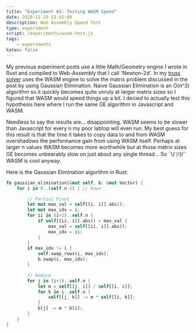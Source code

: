 ```yaml
---
title: "Experiment #3: Testing WASM Speed"
date: 2020-11-29 13:42:00
description: Web Assembly Speed Test
type: experiment
script: /experiments/wasm-test.js
tags:
    - experiments
katex: false
---
```


My previous experiment posts use a little Math/Geometry engine I wrote in Rust and compiled to Web-Assembly that I call 'Newton-2d'. In my [truss solver](/posts/2020_11_16_exp02_truss) uses the WASM engine to solve the matrix problem discussed in the post by using Gaussian Elimination. Naive Gaussian Elimination is an O(n^3) algorithm so it quickly becomes quite unruly at larger matrix sizes so I figured that WASM would speed things up a bit. I decied to actually test this hypothesis here where I run the same GE algorithm in Javascript and WASM.

Needless to say the results are... disappointing. WASM seems to be slower than Javascript for every n my poor labtop will even run. My best guess for this result is that the time it takes to copy data to and from WASM overshadows the performance gain from using WASM itself. Perhaps at larger n values WASM becomes more worthwhile but at those matrix sizes GE becomes unbearably slow on just about any single thread... So ¯\\_(ツ)_/¯ WASM is cool anyway.

Here is the Gaussian Elimination algorithm in Rust:
```rust
fn gaussian_elimination(&mut self, b: &mut Vector) {
    for i in 0..(self.n-1) { // Rows

        // Partial Pivot
        let mut max_val = self[[i, i]].abs();
        let mut max_idx = i;
        for ii in (i+1)..self.n {
            if self[[ii, i]].abs() > max_val {
                max_val = self[[ii, i]].abs();
                max_idx = ii;
            }
        }
        if max_idx != i {
            self.swap_rows(i, max_idx);
            b.swap(i, max_idx);
        }

        // Reduce
        for j in (i+1)..self.n {
            let m = self[[j, i]] / self[[i, i]]; 
            for k in i..self.n {
                self[[j, k]] -= m * self[[i, k]];
            }
            b[j] -= m * b[i];
        }
    }
}
```